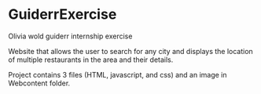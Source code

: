 # GuiderrExercise
Olivia wold guiderr internship exercise

Website that allows the user to search for any city and displays the location of multiple restaurants in the area and their details.

Project contains 3 files (HTML, javascript, and css) and an image in Webcontent folder.
